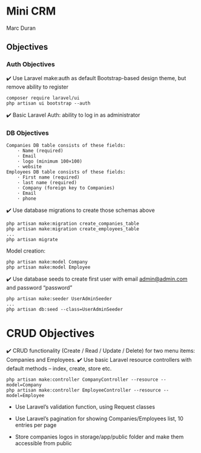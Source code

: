 
# Mini CRM
Marc Duran

## Objectives
### Auth Objectives
:heavy_check_mark: Use Laravel make:auth as default Bootstrap-based design theme, but remove ability to register

```
composer require laravel/ui
php artisan ui bootstrap --auth
```
:heavy_check_mark: Basic Laravel Auth: ability to log in as administrator

### DB Objectives
```
Companies DB table consists of these fields:
    · Name (required)
    · Email
    · logo (minimum 100×100)
    · website
Employees DB table consists of these fields:
    · First name (required)
    · last name (required)
    · Company (foreign key to Companies)
    · Email
    · phone
```
:heavy_check_mark: Use database migrations to create those schemas above
```
php artisan make:migration create_companies_table
php artisan make:migration create_employees_table
...
php artisan migrate
```
Model creation:
```
php artisan make:model Company
php artisan make:model Employee
```
:heavy_check_mark: Use database seeds to create first user with email admin@admin.com and password “password”
```
php artisan make:seeder UserAdminSeeder
...
php artisan db:seed --class=UserAdminSeeder
```

# CRUD Objectives
:heavy_check_mark: CRUD functionality (Create / Read / Update / Delete) for two menu items: Companies and Employees.
:heavy_check_mark: Use basic Laravel resource controllers with default methods – index, create, store etc.
```
php artisan make:controller CompanyController --resource --model=Company
php artisan make:controller EmployeeController --resource --model=Employee
```

- Use Laravel’s validation function, using Request classes
- Use Laravel’s pagination for showing Companies/Employees list, 10 entries per page

- Store companies logos in storage/app/public folder and make them accessible from public
